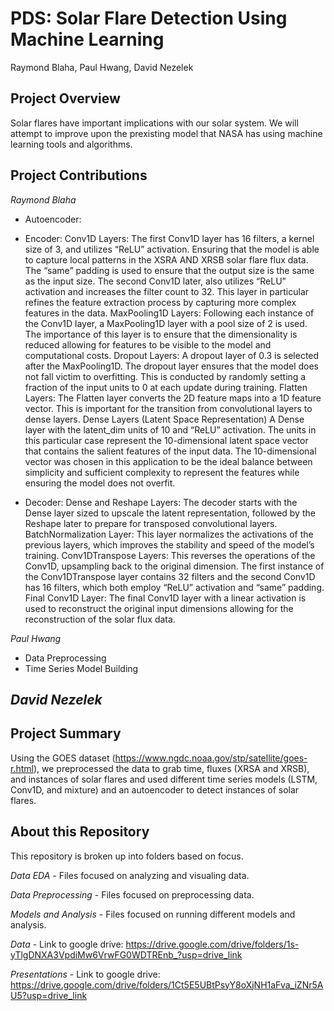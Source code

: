 # PDS: Solar Flare Detection Using Machine Learning

Raymond Blaha, Paul Hwang, David Nezelek

## Project Overview

Solar flares have important implications with our solar system. We will attempt to improve upon the prexisting model that NASA has using machine learning tools and algorithms.

## Project Contributions

*Raymond Blaha*
- Autoencoder:
- Encoder:
Conv1D Layers:
The first Conv1D layer has 16 filters, a kernel size of 3, and utilizes “ReLU” activation. Ensuring that the model is able to capture local patterns in the XSRA AND XRSB solar flare flux data. The “same” padding is used to ensure that the output size is the same as the input size. 
The second Conv1D later, also utilizes “ReLU” activation and increases the filter count to 32. This layer in particular refines the feature extraction process by capturing more complex features in the data.
MaxPooling1D Layers: 
Following each instance of the Conv1D layer, a MaxPooling1D layer with a pool size of 2 is used. The importance of this layer is to ensure that the dimensionality is reduced allowing for features to be visible to the model and computational costs. 
Dropout Layers:
A dropout layer of 0.3 is selected after the MaxPooling1D. The dropout layer ensures that the model does not fall victim to overfitting. This is conducted by randomly setting a fraction of the input units to 0 at each update during training.
Flatten Layers: 
The Flatten layer converts the 2D feature maps into a 1D feature vector. This is important for the transition from convolutional layers to dense layers. 
Dense Layers (Latent Space Representation)
A Dense layer with the latent_dim units of 10 and “ReLU” activation. The units in this particular case represent the 10-dimensional latent space vector that contains the salient features of the input data. The 10-dimensional vector was chosen in this application to be the ideal balance between simplicity and sufficient complexity to represent the features while ensuring the model does not overfit.

- Decoder:
Dense and Reshape Layers:
The decoder starts with the Dense layer sized to upscale the latent representation, followed by the Reshape later to prepare for transposed convolutional layers.
BatchNormalization Layer:
This layer normalizes the activations of the previous layers, which improves the stability and speed of the model’s training. 
Conv1DTranspose Layers: 
This reverses the operations of the Conv1D, upsampling back to the original dimension. The first instance of the Conv1DTranspose layer contains 32 filters and the second Conv1D has 16 filters, which both employ “ReLU” activation and “same” padding. 
Final Conv1D Layer:
The final Conv1D layer with a linear activation is used to reconstruct the original input dimensions allowing for the reconstruction of the solar flux data. 


*Paul Hwang*

- Data Preprocessing
- Time Series Model Building

*David Nezelek*
- 


## Project Summary

Using the GOES dataset (https://www.ngdc.noaa.gov/stp/satellite/goes-r.html), we preprocessed the data to grab time, fluxes (XRSA and XRSB), and instances of solar flares and used different time series models (LSTM, Conv1D, and mixture) and an autoencoder to detect instances of solar flares.


## About this Repository

This repository is broken up into folders based on focus.

*Data EDA* - Files focused on analyzing and visualing data.

*Data Preprocessing* - Files focused on preprocessing data.

*Models and Analysis* - Files focused on running different models and analysis.

*Data* - Link to google drive: https://drive.google.com/drive/folders/1s-yTlgDNXA3VpdiMw6VrwFG0WDTREnb_?usp=drive_link

*Presentations* - Link to google drive: https://drive.google.com/drive/folders/1Ct5E5UBtPsyY8oXjNH1aFva_iZNr5AU5?usp=drive_link
